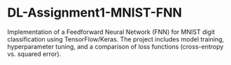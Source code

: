 # DL-Assignment1-MNIST-FNN
Implementation of a Feedforward Neural Network (FNN) for MNIST digit classification using TensorFlow/Keras. The project includes model training, hyperparameter tuning, and a comparison of loss functions (cross-entropy vs. squared error).
